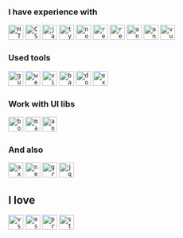 ### I have experience with

<code><img height="30" alt="HTML5" src="https://img.shields.io/badge/HTML5-E34F26?style=for-the-badge&logo=html5&logoColor=white"></code>
<code><img height="30" alt="CSS3" src="https://img.shields.io/badge/CSS3-1572B6?style=for-the-badge&logo=css3&logoColor=white"></code>
<code><img height="30" alt="javascript" src="https://img.shields.io/badge/JavaScript-323330?style=for-the-badge&logo=javascript&logoColor=F7DF1E"></code>
<code><img height="30" alt="typescript" src="https://img.shields.io/badge/TypeScript-007ACC?style=for-the-badge&logo=typescript&logoColor=white"></code>
<code><img height="30" alt="nodejs" src="https://img.shields.io/badge/Node%20js-339933?style=for-the-badge&logo=nodedotjs&logoColor=white"></code>
<code><img height="30" alt="react" src="https://img.shields.io/badge/React-20232A?style=for-the-badge&logo=react&logoColor=61DAFB"></code>
<code><img height="30" alt="reactnative" src="https://img.shields.io/badge/React_Native-20232A?style=for-the-badge&logo=react&logoColor=61DAFB"></code>
<code><img height="30" alt="angular" src="https://img.shields.io/badge/Angular-DD0031?style=for-the-badge&logo=angular&logoColor=white"></code>
<code><img height="30" alt="angularjs" src="https://img.shields.io/badge/AngularJS-E23237?style=for-the-badge&logo=angularjs&logoColor=white"></code>
<code><img height="30" alt="vue" src="https://img.shields.io/badge/Vue%20js-35495E?style=for-the-badge&logo=vuedotjs&logoColor=4FC08D"></code>

### Used tools

<code><img height="30" alt="gulp" src="https://img.shields.io/badge/Gulp-CF4647?style=for-the-badge&logo=gulp&logoColor=white"></code>
<code><img height="30" alt="webpack" src="https://img.shields.io/badge/Webpack-8DD6F9?style=for-the-badge&logo=Webpack&logoColor=white"></code>
<code><img height="30" alt="vite" src="https://img.shields.io/badge/Vite-B73BFE?style=for-the-badge&logo=vite&logoColor=FFD62E"></code>
<code><img height="30" alt="babel" src="https://img.shields.io/badge/Babel-F9DC3E?style=for-the-badge&logo=babel&logoColor=white"></code>
<code><img height="30" alt="docker" src="https://img.shields.io/badge/Docker-2CA5E0?style=for-the-badge&logo=docker&logoColor=white"></code>
<code><img height="30" alt="expo" src="https://img.shields.io/badge/Expo-1B1F23?style=for-the-badge&logo=expo&logoColor=white"></code>

### Work with UI libs

<code><img height="30" alt="bootstrap" src="https://img.shields.io/badge/Bootstrap-563D7C?style=for-the-badge&logo=bootstrap&logoColor=white"></code>
<code><img height="30" alt="material" src="https://img.shields.io/badge/Material%20UI-007FFF?style=for-the-badge&logo=mui&logoColor=white"></code>
<code><img height="30" alt="antd" src="https://img.shields.io/badge/Ant%20Design-1890FF?style=for-the-badge&logo=antdesign&logoColor=white"></code>

### And also

<code><img height="30" alt="axios" src="https://img.shields.io/badge/axios-671ddf?&style=for-the-badge&logo=axios&logoColor=white"></code>
<code><img height="30" alt="next" src="https://img.shields.io/badge/next%20js-000000?style=for-the-badge&logo=nextdotjs&logoColor=white"></code>
<code><img height="30" alt="graphql" src="https://img.shields.io/badge/GraphQl-E10098?style=for-the-badge&logo=graphql&logoColor=white"></code>
<code><img height="30" alt="jquery" src="https://img.shields.io/badge/jQuery-0769AD?style=for-the-badge&logo=jquery&logoColor=white"></code>

## I love
<code><img height="30" alt="vscode" src="https://img.shields.io/badge/VSCode-0078D4?style=for-the-badge&logo=visual%20studio%20code&logoColor=white"></code>
<code><img height="30" alt="eslint" src="https://img.shields.io/badge/eslint-3A33D1?style=for-the-badge&logo=eslint&logoColor=white"></code>
<code><img height="30" alt="prettier" src="https://img.shields.io/badge/prettier-1A2C34?style=for-the-badge&logo=prettier&logoColor=F7BA3E"></code>
<code><img height="30" alt="stylelint" src="https://img.shields.io/badge/stylelint-000?style=for-the-badge&logo=stylelint&logoColor=white"></code>





